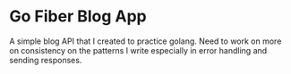 # Go Fiber Blog App
A simple blog API that I created to practice golang. Need to work on more on consistency on the patterns I write especially in error handling and sending responses.